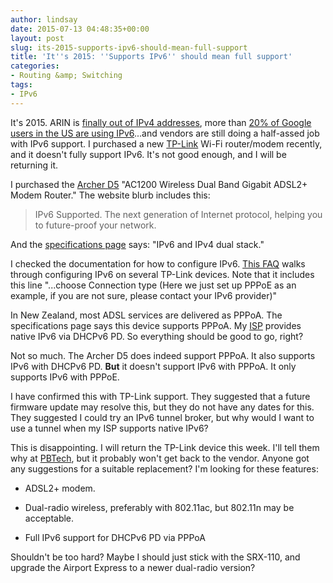 ```yaml
---
author: lindsay
date: 2015-07-13 04:48:35+00:00
layout: post
slug: its-2015-supports-ipv6-should-mean-full-support
title: 'It''s 2015: ''Supports IPv6'' should mean full support'
categories:
- Routing &amp; Switching
tags:
- IPv6
---
```


It's 2015. ARIN is [finally out of IPv4 addresses](https://www.arin.net/resources/request/ipv4_countdown.html), more than [20% of Google users in the US are using IPv6](http://6lab.cisco.com/stats/search.php)...and vendors are still doing a half-assed job with IPv6 support. I purchased a new [TP-Link](http://www.tp-link.com.au) Wi-Fi router/modem recently, and it doesn't fully support IPv6. It's not good enough, and I will be returning it.

I purchased the [Archer D5](http://www.tp-link.com.au/products/details/cat-15_Archer-D5.html) "AC1200 Wireless Dual Band Gigabit ADSL2+ Modem Router." The website blurb includes this:


> IPv6 Supported. The next generation of Internet protocol, helping you to future-proof your network.


And the [specifications page](http://www.tp-link.com.au/products/details/cat-15_Archer-D5.html#specifications) says: "IPv6 and IPv4 dual stack."

I checked the documentation for how to configure IPv6. [This FAQ](http://www.tp-link.com.au/faq-857.html) walks through configuring IPv6 on several TP-Link devices. Note that it includes this line "...choose Connection type (Here we just set up PPPoE as an example, if you are not sure, please contact your IPv6 provider)"

In New Zealand, most ADSL services are delivered as PPPoA. The specifications page says this device supports PPPoA. My [ISP](http://www.snap.net.nz/) provides native IPv6 via DHCPv6 PD. So everything should be good to go, right?

Not so much. The Archer D5 does indeed support PPPoA. It also supports IPv6 with DHCPv6 PD. **But** it doesn't support IPv6 with PPPoA. It only supports IPv6 with PPPoE.

I have confirmed this with TP-Link support. They suggested that a future firmware update may resolve this, but they do not have any dates for this. They suggested I could try an IPv6 tunnel broker, but why would I want to use a tunnel when my ISP supports native IPv6?

This is disappointing. I will return the TP-Link device this week. I'll tell them why at [PBTech](http://www.pbtech.co.nz/), but it probably won't get back to the vendor. Anyone got any suggestions for a suitable replacement? I'm looking for these features:


  * ADSL2+ modem.

  * Dual-radio wireless, preferably with 802.11ac, but 802.11n may be acceptable.

  * Full IPv6 support for DHCPv6 PD via PPPoA


Shouldn't be too hard? Maybe I should just stick with the SRX-110, and upgrade the Airport Express to a newer dual-radio version?

